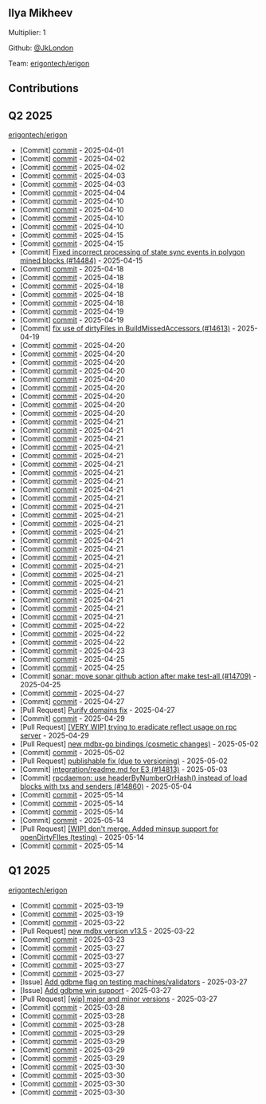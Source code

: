 
## Ilya Mikheev
Multiplier: 1

Github: [@JkLondon](https://github.com/JkLondon)

Team: [erigontech/erigon](https://github.com/erigontech/erigon/pulls?q=author%3AJkLondon)

## Contributions

## Q2 2025


[erigontech/erigon](https://github.com/erigontech/erigon)
* [Commit] [commit](https://github.com/erigontech/erigon/commit/f5df292a811d0cbfd99ae3bf1a34820519148f40) - 2025-04-01
* [Commit] [commit](https://github.com/erigontech/erigon/commit/28065c023416bcd5f8fb3954341d8a26c70545e6) - 2025-04-02
* [Commit] [commit](https://github.com/erigontech/erigon/commit/ee61b1d73bfe22fd4094771f622da564a9eee3e0) - 2025-04-02
* [Commit] [commit](https://github.com/erigontech/erigon/commit/2deba3453ba9187de53a5d01ab582e177708b3eb) - 2025-04-03
* [Commit] [commit](https://github.com/erigontech/erigon/commit/81c54904fddd43356df74910b44f7c15ca95b3cf) - 2025-04-03
* [Commit] [commit](https://github.com/erigontech/erigon/commit/54791781f82f9c7786a6f9ee08eb79cd47c65d70) - 2025-04-04
* [Commit] [commit](https://github.com/erigontech/erigon/commit/b96249ca2e52945c5d3cf849ba58457c23c0b3a4) - 2025-04-10
* [Commit] [commit](https://github.com/erigontech/erigon/commit/6be97d440e5b8e0d51a59d329adca812113957de) - 2025-04-10
* [Commit] [commit](https://github.com/erigontech/erigon/commit/c768542812124af2ece58093b2d86ed4b5a1bf44) - 2025-04-10
* [Commit] [commit](https://github.com/erigontech/erigon/commit/1b3f050b6669629b89fadb00e4ae5d1aaf4d431a) - 2025-04-10
* [Commit] [commit](https://github.com/erigontech/erigon/commit/0c2f0b8e864c74f8f10fb36bbbe3ce8ddb3483c8) - 2025-04-15
* [Commit] [commit](https://github.com/erigontech/erigon/commit/97d4eb4a59eab97fa2268b922904da7c9e33d383) - 2025-04-15
* [Commit] [Fixed incorrect processing of state sync events in polygon mined blocks (#14484)](https://github.com/erigontech/erigon/commit/f4c119edf09c25e844908bfcf6d29437e3dee3ad) - 2025-04-15
* [Commit] [commit](https://github.com/erigontech/erigon/commit/27fecf1cd66701d3d771cc105721079502d5e7bc) - 2025-04-18
* [Commit] [commit](https://github.com/erigontech/erigon/commit/e796e3bc0e61421a03b2f147a955867ab1ab685e) - 2025-04-18
* [Commit] [commit](https://github.com/erigontech/erigon/commit/3175091519500e88beb37b45d1f2d31247c23a78) - 2025-04-18
* [Commit] [commit](https://github.com/erigontech/erigon/commit/4e2187da8ace49620335fe34c75cc4bf6ddc4f6a) - 2025-04-18
* [Commit] [commit](https://github.com/erigontech/erigon/commit/4ad98c886be4b1e83eaa635a3ab2efd07e74338b) - 2025-04-18
* [Commit] [commit](https://github.com/erigontech/erigon/commit/829e51f3810a40a1e394c0753d776b4b4a88918c) - 2025-04-19
* [Commit] [commit](https://github.com/erigontech/erigon/commit/667593990ec86d4bf96ae7c54837a6a466a85956) - 2025-04-19
* [Commit] [fix use of dirtyFiles in BuildMissedAccessors (#14613)](https://github.com/erigontech/erigon/commit/411c1b5a0ad88f28bd9331d4b7aa34eb6bae6555) - 2025-04-19
* [Commit] [commit](https://github.com/erigontech/erigon/commit/71f25ccaca4cd57e01eb1b939f3ee83f4da2c347) - 2025-04-20
* [Commit] [commit](https://github.com/erigontech/erigon/commit/e7cb95097fde6f39bc90b721b640fad711d139b4) - 2025-04-20
* [Commit] [commit](https://github.com/erigontech/erigon/commit/acd65decb4ccfef4b22be409b771f36f104c8217) - 2025-04-20
* [Commit] [commit](https://github.com/erigontech/erigon/commit/c8222170ed28d0c433cc1d4ce36551300fbea311) - 2025-04-20
* [Commit] [commit](https://github.com/erigontech/erigon/commit/94a72e23d5ec52c4ee6519d519f979e303b83e3f) - 2025-04-20
* [Commit] [commit](https://github.com/erigontech/erigon/commit/48c1d0eaf9b7c4609148c7a89e251c83b89198a0) - 2025-04-20
* [Commit] [commit](https://github.com/erigontech/erigon/commit/0b3bdd3d6b86a3e536326fe63dc16bc07c970f34) - 2025-04-20
* [Commit] [commit](https://github.com/erigontech/erigon/commit/af052fa193715ae4356aef92104f23b90a660805) - 2025-04-20
* [Commit] [commit](https://github.com/erigontech/erigon/commit/3b90afdb49663c8eb63fc11580cbdd4031d6e162) - 2025-04-20
* [Commit] [commit](https://github.com/erigontech/erigon/commit/6fbfe844fab79fb2e2d87e2f23b9250fdaf11c02) - 2025-04-21
* [Commit] [commit](https://github.com/erigontech/erigon/commit/2fc4505539941466cb0c09ffe15d060749b31bd6) - 2025-04-21
* [Commit] [commit](https://github.com/erigontech/erigon/commit/abf86bd4dcf71e0418873693616a149887f7f714) - 2025-04-21
* [Commit] [commit](https://github.com/erigontech/erigon/commit/296d5b44c85598334ea2bbc179505039b496595d) - 2025-04-21
* [Commit] [commit](https://github.com/erigontech/erigon/commit/e1b41afc6971add4fcd53a08e812220363634952) - 2025-04-21
* [Commit] [commit](https://github.com/erigontech/erigon/commit/0b8c912efb4f266ce2bcd2d12f9662973dc32211) - 2025-04-21
* [Commit] [commit](https://github.com/erigontech/erigon/commit/660fbe96031eff6fe61f0e700c5617d8d669e818) - 2025-04-21
* [Commit] [commit](https://github.com/erigontech/erigon/commit/0cd143a6af9a9b215a457664a557a370ed375f5a) - 2025-04-21
* [Commit] [commit](https://github.com/erigontech/erigon/commit/b81d71698a0a9e6765da99880c2fea8b406bafca) - 2025-04-21
* [Commit] [commit](https://github.com/erigontech/erigon/commit/1015035e6707bf8bd54b233c9ec007e12d3f97fd) - 2025-04-21
* [Commit] [commit](https://github.com/erigontech/erigon/commit/672f70a5213dffbaec5f9416c72f9390b49b485b) - 2025-04-21
* [Commit] [commit](https://github.com/erigontech/erigon/commit/0c0c521c716ff988c975b790373f45e7fe0f9057) - 2025-04-21
* [Commit] [commit](https://github.com/erigontech/erigon/commit/4e213716915d4da4149165b04fd6875bfbadfad3) - 2025-04-21
* [Commit] [commit](https://github.com/erigontech/erigon/commit/952a47c1df0eb84453b933634ddccd6157cb27b3) - 2025-04-21
* [Commit] [commit](https://github.com/erigontech/erigon/commit/fea63e7e1057c9729ca22d856a1f87d36029361f) - 2025-04-21
* [Commit] [commit](https://github.com/erigontech/erigon/commit/c2af3b64169325e8bca87d151b9df79f771eb2ce) - 2025-04-21
* [Commit] [commit](https://github.com/erigontech/erigon/commit/d7e2c1e14e953093042a480dfe9251b58a2b9ec2) - 2025-04-21
* [Commit] [commit](https://github.com/erigontech/erigon/commit/1374575c880eb74e84533157d2482353a676d917) - 2025-04-21
* [Commit] [commit](https://github.com/erigontech/erigon/commit/eda5590ae4e714db217e3f35ee6e4129420a6153) - 2025-04-21
* [Commit] [commit](https://github.com/erigontech/erigon/commit/f41180b67e237d28d541f263be1439620c139ceb) - 2025-04-21
* [Commit] [commit](https://github.com/erigontech/erigon/commit/062598ec1f37fc1ed108ffd7988625f71f71149c) - 2025-04-21
* [Commit] [commit](https://github.com/erigontech/erigon/commit/214bb98fc64467316c53866ef69b468aa692c2c9) - 2025-04-21
* [Commit] [commit](https://github.com/erigontech/erigon/commit/1e2cd78d5706fcd3858ec467b8429751bf9fa0b3) - 2025-04-21
* [Commit] [commit](https://github.com/erigontech/erigon/commit/1a385531681c4f2e785b8aaa5c7e33b612186d9e) - 2025-04-21
* [Commit] [commit](https://github.com/erigontech/erigon/commit/84620d40a21d883a7e8bb1f10a8d2c494dcda071) - 2025-04-22
* [Commit] [commit](https://github.com/erigontech/erigon/commit/4bb6975e7bedcbab264391f268ee73c76ad3ccaf) - 2025-04-22
* [Commit] [commit](https://github.com/erigontech/erigon/commit/7b8240d8884a73ef3aef17f7d7a9979581c610dc) - 2025-04-22
* [Commit] [commit](https://github.com/erigontech/erigon/commit/c8fea95a7c02e3c57099d3b9a2215ea66eb2723d) - 2025-04-23
* [Commit] [commit](https://github.com/erigontech/erigon/commit/8f5329a005efed54e67440104f7174d58e924d21) - 2025-04-25
* [Commit] [commit](https://github.com/erigontech/erigon/commit/b0b983cd2f9a3c4286352e9531e5df5047d063c5) - 2025-04-25
* [Commit] [sonar: move sonar github action after make test-all (#14709)](https://github.com/erigontech/erigon/commit/6157f6997595c80b34188990dce6ecd67dad2754) - 2025-04-25
* [Commit] [commit](https://github.com/erigontech/erigon/commit/5b73785320680992531f982141f642feff175132) - 2025-04-27
* [Commit] [commit](https://github.com/erigontech/erigon/commit/f7cfd775d4a0ac5d32d22ca5b530a1043c049388) - 2025-04-27
* [Pull Request] [Purify domains fix](https://github.com/erigontech/erigon/pull/14776) - 2025-04-27
* [Commit] [commit](https://github.com/erigontech/erigon/commit/c62409460135749f7b39bf29072d05d3c534f501) - 2025-04-29
* [Pull Request] [[VERY WIP] trying to eradicate reflect usage on rpc server](https://github.com/erigontech/erigon/pull/14793) - 2025-04-29
* [Pull Request] [new mdbx-go bindings (cosmetic changes)](https://github.com/erigontech/erigon/pull/14856) - 2025-05-02
* [Commit] [commit](https://github.com/erigontech/erigon/commit/eeec83fdf1e8c067fe1551f16301fd9c64d3b567) - 2025-05-02
* [Pull Request] [publishable fix (due to versioning)](https://github.com/erigontech/erigon/pull/14852) - 2025-05-02
* [Commit] [integration/readme.md for E3 (#14813)](https://github.com/erigontech/erigon/commit/d15fbc5ffaa6bbd8dca5059dfe7fec5bf7b82982) - 2025-05-03
* [Commit] [rpcdaemon: use headerByNumberOrHash() instead of load blocks with txs and senders (#14860)](https://github.com/erigontech/erigon/commit/287b7fd58a5df0074a96807fb71ac467a56e00a5) - 2025-05-04
* [Commit] [commit](https://github.com/erigontech/erigon/commit/847290a69d4f35467a1816d85c38c15950ba4f16) - 2025-05-14
* [Commit] [commit](https://github.com/erigontech/erigon/commit/5a6b2833e943fd85abe211593feda98115c41314) - 2025-05-14
* [Commit] [commit](https://github.com/erigontech/erigon/commit/d214396f256cb44205dfb45db35b8ce93d1315fe) - 2025-05-14
* [Commit] [commit](https://github.com/erigontech/erigon/commit/169fc8c64782fd9d9122fd3681de6b12b998cd67) - 2025-05-14
* [Pull Request] [[WIP] don't merge. Added minsup support for openDirtyFIles (testing)](https://github.com/erigontech/erigon/pull/15037) - 2025-05-14
* [Commit] [commit](https://github.com/erigontech/erigon/commit/f322838d73fd704457a2837707c835d3bd6d222d) - 2025-05-14
## Q1 2025

[erigontech/erigon](https://github.com/erigontech/erigon)
* [Commit] [commit](https://github.com/erigontech/erigon/commit/65d75caec5a17c457575b0bf18e0ce04a61bf309) - 2025-03-19
* [Commit] [commit](https://github.com/erigontech/erigon/commit/89a7917b46fb5eeff3db156c6b8ec7cbe716a857) - 2025-03-19
* [Commit] [commit](https://github.com/erigontech/erigon/commit/2777d156e8047f5fd47823c3e9de01c90f47ca6a) - 2025-03-22
* [Pull Request] [new mdbx version v13.5](https://github.com/erigontech/erigon/pull/14265) - 2025-03-22
* [Commit] [commit](https://github.com/erigontech/erigon/commit/1285c8762c3c567648e53fd6350022dd785b3124) - 2025-03-23
* [Commit] [commit](https://github.com/erigontech/erigon/commit/5027ac0530bdf51b0ff4f512de03afd58c0f0a02) - 2025-03-27
* [Commit] [commit](https://github.com/erigontech/erigon/commit/1dd16c38ee5b62a09f335b25f6a192388883e49a) - 2025-03-27
* [Commit] [commit](https://github.com/erigontech/erigon/commit/8403622256863f9f06826ea7aae3d3f79206eaaf) - 2025-03-27
* [Commit] [commit](https://github.com/erigontech/erigon/commit/081c5d5d0ad366b456f498a4aa0c05f43237bb9c) - 2025-03-27
* [Issue] [Add gdbme flag on testing machines/validators](https://github.com/erigontech/erigon/issues/14322) - 2025-03-27
* [Issue] [Add gdbme win support](https://github.com/erigontech/erigon/issues/14321) - 2025-03-27
* [Pull Request] [[wip] major and minor versions](https://github.com/erigontech/erigon/pull/14320) - 2025-03-27
* [Commit] [commit](https://github.com/erigontech/erigon/commit/162560e3d49734be1543d39d4741b2e5e2e4564f) - 2025-03-28
* [Commit] [commit](https://github.com/erigontech/erigon/commit/042d3a8bb5085b08417a25eb5821c6b2faa7d2a6) - 2025-03-28
* [Commit] [commit](https://github.com/erigontech/erigon/commit/4c1dca1000c4267d055fd31ef5ff6e49b02390c3) - 2025-03-28
* [Commit] [commit](https://github.com/erigontech/erigon/commit/a1fe225436fa0fa93889b3f01626a669b4c3fced) - 2025-03-29
* [Commit] [commit](https://github.com/erigontech/erigon/commit/ab9feb33a40e43c2072ed74434823cbc7a39950c) - 2025-03-29
* [Commit] [commit](https://github.com/erigontech/erigon/commit/9ea3567b8e1c98468116901bd44c266556c9e372) - 2025-03-29
* [Commit] [commit](https://github.com/erigontech/erigon/commit/1b6d2462453bac0a4d18cfedba29be316e4fe499) - 2025-03-29
* [Commit] [commit](https://github.com/erigontech/erigon/commit/1f507a3c65d6c53ffc87a34a03db8c6996664379) - 2025-03-30
* [Commit] [commit](https://github.com/erigontech/erigon/commit/6830697a5144eed6393de5d58fd6fbb75de049f3) - 2025-03-30
* [Commit] [commit](https://github.com/erigontech/erigon/commit/15472030d4c62c814a2366b1623700568056c7a0) - 2025-03-30
* [Commit] [commit](https://github.com/erigontech/erigon/commit/826c6cf5b24559a8d89eebe503412e38b55540f5) - 2025-03-30

